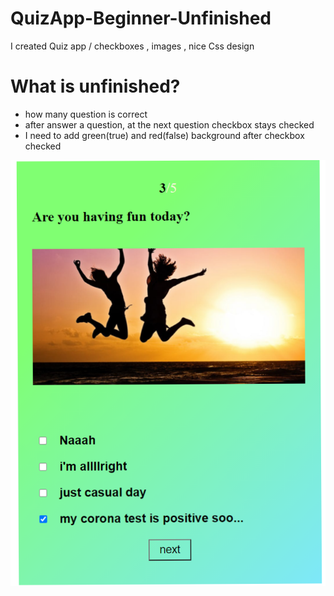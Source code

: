 # QuizApp-Beginner-Unfinished
 I created Quiz app / checkboxes , images , nice Css design
 
 # What is unfinished?
 - how many question is correct
 - after answer a question, at the next question checkbox stays checked
 - I need to add green(true) and red(false) background after checkbox checked
 
 ![](https://github.com/uzeyirelivasli/QuizApp-Beginner-Unfinished-0/blob/main/QuizApp-image.png)
